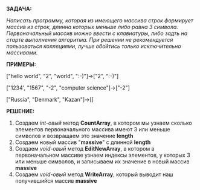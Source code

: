 **ЗАДАЧА:**

*Написать программу, которая из имеющего массива строк формирует массив из строк, длинна которых меньше либо равна 3 символа. Первоначальный массив можно ввести с клавиатуры, либо задть на старте выполнения алгоритма. При решении не рекомендуется пользоваться коллециями, лучше обойтись только исключительно массивами.*

**ПРИМЕРЫ:**

["hello world", "2", "world", ":-)"]->["2", ":-)"]

["1234', "1567", "-2", "computer science"]->["-2"]

["Russia", "Denmark", "Kazan"]->[]

**РЕШЕНИЕ:**

1. Создаем *int-овый* метод **CountArray**, в котором мы узнаем сколько элементов первоначального массива имеют 3 или меньше символов и возвращаем это значение **length**
2. Создаем новый массив "**massive**" c длинной **length**
3. Создаем *void-овый* метод **EditNewArray**, в котором в первоначальном массиве узнаем индексы элементов, у которых 3 или меньше символов, и записываем их значение в новый массив **massive**
4. Создаем *void-овый* метод **WriteArray**, который выводит наш получившийся массив **massive**